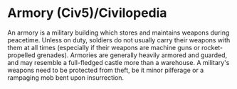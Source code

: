 # Armory (Civ5)/Civilopedia

An armory is a military building which stores and maintains weapons during peacetime. Unless on duty, soldiers do not usually carry their weapons with them at all times (especially if their weapons are machine guns or rocket-propelled grenades).
Armories are generally heavily armored and guarded, and may resemble a full-fledged castle more than a warehouse. A military's weapons need to be protected from theft, be it minor pilferage or a rampaging mob bent upon insurrection.